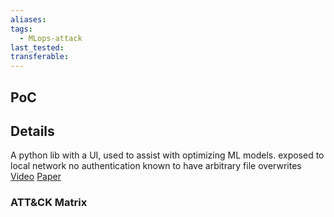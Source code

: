 ```yaml
---
aliases: 
tags:
  - MLops-attack
last_tested: 
transferable:
---
```



## **PoC**


## **Details**
A python lib with a UI, used to assist with optimizing ML models.
exposed to local network
no authentication 
known to have arbitrary file overwrites
[Video](https://www.youtube.com/watch?v=e3ybnXjtpIc)
[Paper](https://hackstery.com/2023/10/13/no-one-is-prefect-is-your-mlops-infrastructure-leaking-secrets/) 
### ATT&CK Matrix